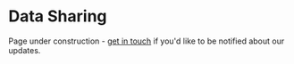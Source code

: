 # Data Sharing

Page under construction - [get in touch](mailto:ola.michalec@bristol.ac.uk) if you'd like to be notified about our updates.
